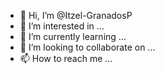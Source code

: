 - 👋 Hi, I’m @Itzel-GranadosP
- 👀 I’m interested in ...
- 🌱 I’m currently learning ...
- 💞️ I’m looking to collaborate on ...
- 📫 How to reach me ...

<!---
Itzel-GranadosP/Itzel-GranadosP is a ✨ special ✨ repository because its `README.md` (this file) appears on your GitHub profile.
You can click the Preview link to take a look at your changes.
--->
